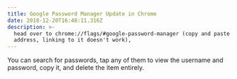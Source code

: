 ```yaml
---
title: Google Password Manager Update in Chrome
date: 2018-12-20T16:48:11.316Z
description: >-
  head over to chrome://flags/#google-password-manager (copy and paste the
  address, linking to it doesn't work),
---
```

You can search for passwords, tap any of them to view the username and password, copy it, and delete the item entirely.
